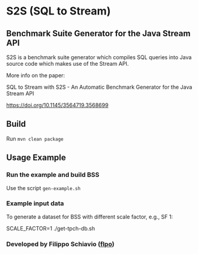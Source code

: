 # S2S (SQL to Stream)
## Benchmark Suite Generator for the Java Stream API

S2S is a benchmark suite generator which compiles SQL queries into Java source code which makes use of the Stream API.

More info on the paper:

SQL to Stream with S2S - An Automatic Benchmark Generator for the Java Stream API

https://doi.org/10.1145/3564719.3568699

## Build

Run `mvn clean package`

## Usage Example

### Run the example and build BSS

Use the script `gen-example.sh`

### Example input data

To generate a dataset for BSS with different scale factor, e.g., SF 1:

SCALE_FACTOR=1 ./get-tpch-db.sh

### Developed by Filippo Schiavio ([flpo](https://github.com/flpo))
